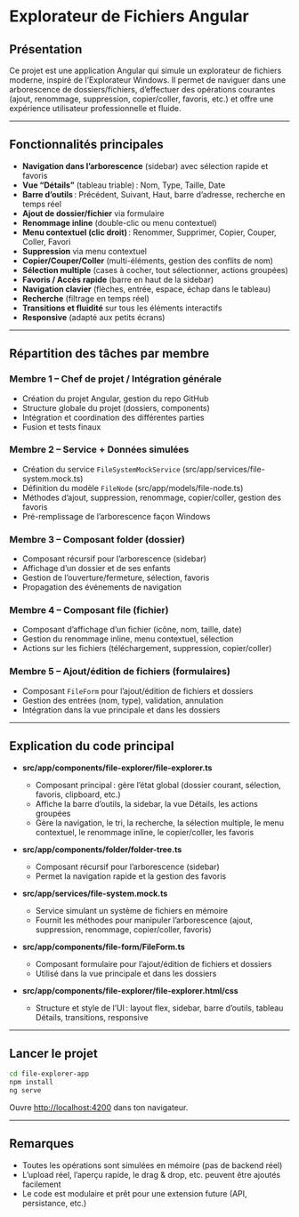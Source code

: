 # Explorateur de Fichiers Angular

## Présentation

Ce projet est une application Angular qui simule un explorateur de fichiers moderne, inspiré de l’Explorateur Windows. Il permet de naviguer dans une arborescence de dossiers/fichiers, d’effectuer des opérations courantes (ajout, renommage, suppression, copier/coller, favoris, etc.) et offre une expérience utilisateur professionnelle et fluide.

---

## Fonctionnalités principales

- **Navigation dans l’arborescence** (sidebar) avec sélection rapide et favoris
- **Vue “Détails”** (tableau triable) : Nom, Type, Taille, Date
- **Barre d’outils** : Précédent, Suivant, Haut, barre d’adresse, recherche en temps réel
- **Ajout de dossier/fichier** via formulaire
- **Renommage inline** (double-clic ou menu contextuel)
- **Menu contextuel (clic droit)** : Renommer, Supprimer, Copier, Couper, Coller, Favori
- **Suppression** via menu contextuel
- **Copier/Couper/Coller** (multi-éléments, gestion des conflits de nom)
- **Sélection multiple** (cases à cocher, tout sélectionner, actions groupées)
- **Favoris / Accès rapide** (barre en haut de la sidebar)
- **Navigation clavier** (flèches, entrée, espace, échap dans le tableau)
- **Recherche** (filtrage en temps réel)
- **Transitions et fluidité** sur tous les éléments interactifs
- **Responsive** (adapté aux petits écrans)

---

## Répartition des tâches par membre

### **Membre 1 – Chef de projet / Intégration générale**
- Création du projet Angular, gestion du repo GitHub
- Structure globale du projet (dossiers, components)
- Intégration et coordination des différentes parties
- Fusion et tests finaux

### **Membre 2 – Service + Données simulées**
- Création du service `FileSystemMockService` (src/app/services/file-system.mock.ts)
- Définition du modèle `FileNode` (src/app/models/file-node.ts)
- Méthodes d’ajout, suppression, renommage, copier/coller, gestion des favoris
- Pré-remplissage de l’arborescence façon Windows

### **Membre 3 – Composant folder (dossier)**
- Composant récursif pour l’arborescence (sidebar)
- Affichage d’un dossier et de ses enfants
- Gestion de l’ouverture/fermeture, sélection, favoris
- Propagation des événements de navigation

### **Membre 4 – Composant file (fichier)**
- Composant d’affichage d’un fichier (icône, nom, taille, date)
- Gestion du renommage inline, menu contextuel, sélection
- Actions sur les fichiers (téléchargement, suppression, copier/coller)

### **Membre 5 – Ajout/édition de fichiers (formulaires)**
- Composant `FileForm` pour l’ajout/édition de fichiers et dossiers
- Gestion des entrées (nom, type), validation, annulation
- Intégration dans la vue principale et dans les dossiers

---

## Explication du code principal

- **src/app/components/file-explorer/file-explorer.ts**
  - Composant principal : gère l’état global (dossier courant, sélection, favoris, clipboard, etc.)
  - Affiche la barre d’outils, la sidebar, la vue Détails, les actions groupées
  - Gère la navigation, le tri, la recherche, la sélection multiple, le menu contextuel, le renommage inline, le copier/coller, les favoris

- **src/app/components/folder/folder-tree.ts**
  - Composant récursif pour l’arborescence (sidebar)
  - Permet la navigation rapide et la gestion des favoris

- **src/app/services/file-system.mock.ts**
  - Service simulant un système de fichiers en mémoire
  - Fournit les méthodes pour manipuler l’arborescence (ajout, suppression, renommage, copier/coller, favoris)

- **src/app/components/file-form/FileForm.ts**
  - Composant formulaire pour l’ajout/édition de fichiers et dossiers
  - Utilisé dans la vue principale et dans les dossiers

- **src/app/components/file-explorer/file-explorer.html/css**
  - Structure et style de l’UI : layout flex, sidebar, barre d’outils, tableau Détails, transitions, responsive

---

## Lancer le projet

```bash
cd file-explorer-app
npm install
ng serve
```

Ouvre [http://localhost:4200](http://localhost:4200) dans ton navigateur.

---

## Remarques
- Toutes les opérations sont simulées en mémoire (pas de backend réel)
- L’upload réel, l’aperçu rapide, le drag & drop, etc. peuvent être ajoutés facilement
- Le code est modulaire et prêt pour une extension future (API, persistance, etc.)
